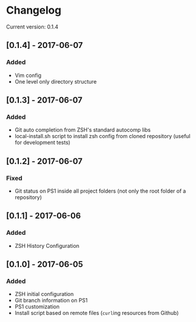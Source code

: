 # Changelog

Current version: 0.1.4

## [0.1.4] - 2017-06-07
### Added
- Vim config
- One level only directory structure


## [0.1.3] - 2017-06-07
### Added
- Git auto completion from ZSH's standard autocomp libs
- local-install.sh script to install zsh config from cloned repository (useful for development tests)

## [0.1.2] - 2017-06-07
### Fixed
- Git status on PS1 inside all project folders (not only the root folder of a repository)

## [0.1.1] - 2017-06-06
### Added
- ZSH History Configuration

## [0.1.0] - 2017-06-05
### Added
- ZSH initial configuration
- Git branch information on PS1
- PS1 customization
- Install script based on remote files (`curl`ing resources from Github)
